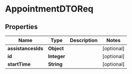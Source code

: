 # AppointmentDTOReq

## Properties
Name | Type | Description | Notes
------------ | ------------- | ------------- | -------------
**assistancesIds** | **Object** |  |  [optional]
**id** | **Integer** |  |  [optional]
**startTime** | **String** |  |  [optional]
